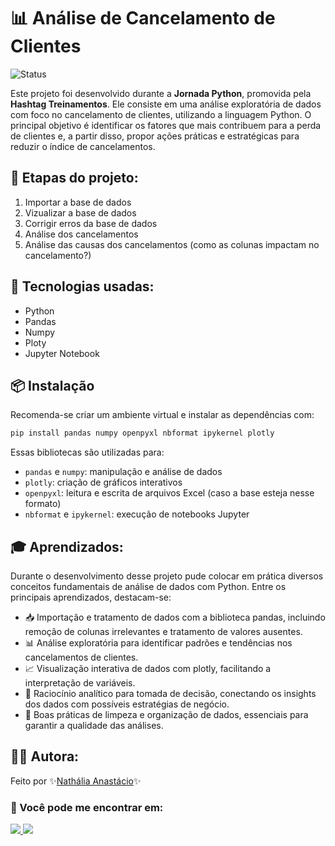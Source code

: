 # 📊 Análise de Cancelamento de Clientes
![Status](https://img.shields.io/badge/status-concluído-success)

Este projeto foi desenvolvido durante a **Jornada Python**, promovida pela **Hashtag Treinamentos**. Ele consiste em uma análise exploratória de dados com foco no cancelamento de clientes, utilizando a linguagem Python. O principal objetivo é identificar os fatores que mais contribuem para a perda de clientes e, a partir disso, propor ações práticas e estratégicas para reduzir o índice de cancelamentos.

## 🧩 Etapas do projeto:
1. Importar a base de dados
2. Vizualizar a base de dados
3. Corrigir erros da base de dados
4. Análise dos cancelamentos
5. Análise das causas dos cancelamentos (como as colunas impactam no cancelamento?)

## 🚀 Tecnologias usadas:
- Python
- Pandas
- Numpy
- Ploty
- Jupyter Notebook

## 📦 Instalação
Recomenda-se criar um ambiente virtual e instalar as dependências com:
```bash
pip install pandas numpy openpyxl nbformat ipykernel plotly
```
Essas bibliotecas são utilizadas para:

- ```pandas``` e ```numpy```: manipulação e análise de dados
-  ```plotly```: criação de gráficos interativos
- ```openpyxl```: leitura e escrita de arquivos Excel (caso a base esteja nesse formato)
- ```nbformat``` e ```ipykernel```: execução de notebooks Jupyter

## 🎓 Aprendizados:
Durante o desenvolvimento desse projeto pude colocar em prática diversos conceitos fundamentais de análise de dados com Python. Entre os principais aprendizados, destacam-se:
- 📥 Importação e tratamento de dados com a biblioteca pandas, incluindo remoção de colunas irrelevantes e tratamento de valores ausentes.
- 📊 Análise exploratória para identificar padrões e tendências nos cancelamentos de clientes.
- 📈 Visualização interativa de dados com plotly, facilitando a interpretação de variáveis.
- 🧠 Raciocínio analítico para tomada de decisão, conectando os insights dos dados com possíveis estratégias de negócio.
- 🧹 Boas práticas de limpeza e organização de dados, essenciais para garantir a qualidade das análises.

## 👩‍💻 Autora:
Feito por ✨[Nathália Anastácio](https://github.com/nath-anastacio)✨
### 💬 Você pode me encontrar em:
<div>
  <a href="https://www.linkedin.com/in/nathalia-anastacio/" target="_blank"><img src= "https://img.shields.io/badge/-LinkedIn-%230077B5?style=for-the-badge&logo=linkedin&logoColor=white" target="_blank"/> </a>
  <a href = "mailto:nathanastacio@gmail.com"><img loading="lazy" src="https://img.shields.io/badge/Gmail-D14836?style=for-the-badge&logo=gmail&logoColor=white" target="_blank"></a>
</div>
 
